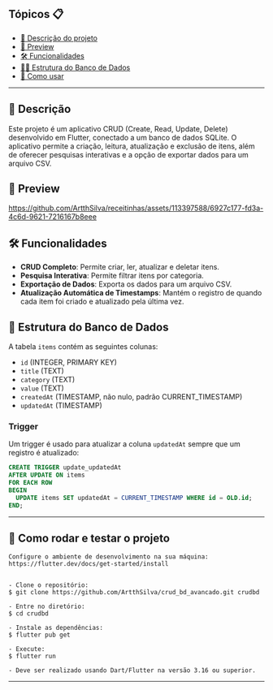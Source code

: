 <h2>Tópicos 📋</h2>

   <p>

   - [📖 Descrição do projeto](#-descrição)
   - [📱 Preview](#-preview)
   - [🛠️ Funcionalidades](#%EF%B8%8F-funcionalidades)
   - [🏦🎲 Estrutura do Banco de Dados](#-estrutura-do-banco-de-dados)
   - [🤔 Como usar](#-como-rodar-e-testar-o-projeto)
   </p>

---

<h2>📖 Descrição</h2>
Este projeto é um aplicativo CRUD (Create, Read, Update, Delete) desenvolvido em Flutter, conectado a um banco de dados SQLite. O aplicativo permite a criação, leitura, atualização e exclusão de itens, além de oferecer pesquisas interativas e a opção de exportar dados para um arquivo CSV.

<h2>📱 Preview</h2>

https://github.com/ArtthSilva/receitinhas/assets/113397588/6927c177-fd3a-4c6d-9621-7216167b8eee



<h2>🛠️ Funcionalidades</h2>

- **CRUD Completo**: Permite criar, ler, atualizar e deletar itens.
- **Pesquisa Interativa**: Permite filtrar itens por categoria.
- **Exportação de Dados**: Exporta os dados para um arquivo CSV.
- **Atualização Automática de Timestamps**: Mantém o registro de quando cada item foi criado e atualizado pela última vez.

<h2>🎲 Estrutura do Banco de Dados</h2>

A tabela `items` contém as seguintes colunas:
- `id` (INTEGER, PRIMARY KEY)
- `title` (TEXT)
- `category` (TEXT)
- `value` (TEXT)
- `createdAt` (TIMESTAMP, não nulo, padrão CURRENT_TIMESTAMP)
- `updatedAt` (TIMESTAMP)

### Trigger

Um trigger é usado para atualizar a coluna `updatedAt` sempre que um registro é atualizado:

```sql
CREATE TRIGGER update_updatedAt
AFTER UPDATE ON items
FOR EACH ROW
BEGIN
  UPDATE items SET updatedAt = CURRENT_TIMESTAMP WHERE id = OLD.id;
END;


   ```
---

<h2>🤔 Como rodar e testar o projeto</h2>

   ```
   Configure o ambiente de desenvolvimento na sua máquina:
   https://flutter.dev/docs/get-started/install


   - Clone o repositório:
   $ git clone https://github.com/ArtthSilva/crud_bd_avancado.git crudbd

   - Entre no diretório:
   $ cd crudbd

   - Instale as dependências:
   $ flutter pub get

   - Execute:
   $ flutter run

- Deve ser realizado usando Dart/Flutter na versão 3.16 ou superior.
   ```


---
